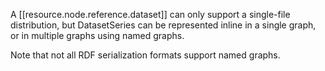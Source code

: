 
A [[resource.node.reference.dataset]] can only support a single-file distribution, but DatasetSeries can be represented inline in a single graph, or in multiple graphs using named graphs.

Note that not all RDF serialization formats support named graphs.
